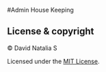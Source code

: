 #Admin House Keeping

## License & copyright

© David Natalia S

Licensed under the [MIT License](LICENSE.md).
